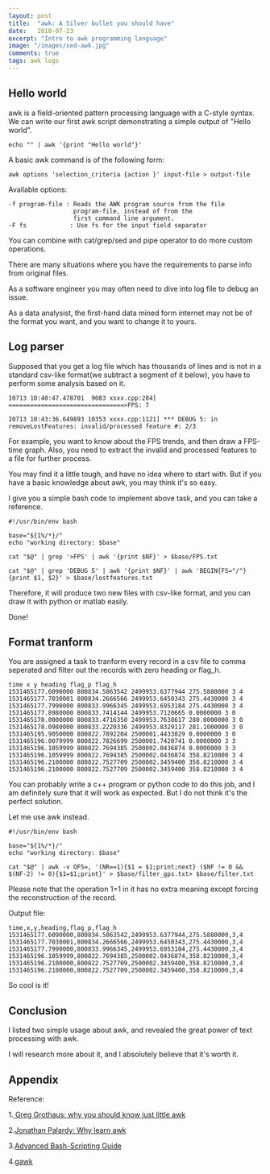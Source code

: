 ```yaml
---
layout: post
title:  "awk: A Silver bullet you should have"
date:   2018-07-23
excerpt: "Intro to awk programming language"
image: "/images/sed-awk.jpg"
comments: true
tags: awk logs
---
```


## Hello world
awk is a field-oriented pattern processing language with a C-style syntax. We can write our first awk script demonstrating a simple output of "Hello world".

```viml
echo "" | awk '{print "Hello world"}'
```

A basic awk command is of the following form:

```viml
awk options 'selection_criteria {action }' input-file > output-file
```
Available options:

```viml
-f program-file : Reads the AWK program source from the file 
                  program-file, instead of from the 
                  first command line argument.
-F fs            : Use fs for the input field separator
```

You can combine with cat/grep/sed and pipe operator to do more custom operations.

There are many situations where you have the requirements to parse info from original files.

As a software engineer you may often need to dive into log file to debug an issue.

As a data analysist, the first-hand data mined form internet may not be of the format you want, and you want to change it to yours.

## Log parser

Supposed that you get a log file which has thousands of lines and is not in a standard csv-like format(we subtract a segment of it below), you have to perform some analysis based on it.

```
I0713 10:40:47.478701  9083 xxxx.cpp:284] ================================>FPS: 7

I0713 10:43:36.649893 10353 xxxx.cpp:1121] *** DEBUG 5: in removeLostFeatures: invalid/processed feature #: 2/3
```

For example, you want to know about the FPS trends, and then draw a FPS-time graph. Also, you need to extract the invalid and processed features to a file for further process.

You may find it a little tough, and have no idea where to start with. But if you have a basic knowledge about awk, you may think it's so easy.

I give you a simple bash code to implement above task, and you can take a reference.

```shell
#!/usr/bin/env bash
  
base="${1%/*}/"
echo "working directory: $base"

cat "$@" | grep '>FPS' | awk '{print $NF}' > $base/FPS.txt

cat "$@" | grep 'DEBUG 5' | awk '{print $NF}' | awk 'BEGIN{FS="/"}{print $1, $2}' > $base/lostfeatures.txt

```

Therefore, it will produce two new files with csv-like format, and you can draw it with python or matlab easily.

Done!
## Format tranform

You are assigned a task to tranform every record in a csv file to comma seperated and filter out the records with zero heading or flag_h.

```viml
time x y heading flag_p flag_h
1531465177.6090000 800834.5063542 2499953.6377944 275.5880000 3 4
1531465177.7030001 800834.2666566 2499953.6450343 275.4430000 3 4
1531465177.7990000 800833.9966345 2499953.6953184 275.4430000 3 4
1531465177.8980000 800833.7414144 2499953.7120665 0.0000000 3 0
1531465178.0000000 800833.4716350 2499953.7638617 280.0000000 3 0
1531465178.0980000 800833.2220336 2499953.8329117 281.1000000 3 0
1531465195.9050000 800822.7892204 2500001.4433829 0.0000000 3 0
1531465196.0079999 800822.7826699 2500001.7420741 0.0000000 3 3
1531465196.1059999 800822.7694385 2500002.0436874 0.0000000 3 3
1531465196.1059999 800822.7694385 2500002.0436874 358.8210000 3 4
1531465196.2100000 800822.7527709 2500002.3459400 358.8210000 3 4
1531465196.2100000 800822.7527709 2500002.3459400 358.8210000 3 4
```

You can probably write a c++ program or python code to do this job, and I am definitely sure that it will work as expected. But I do not think it's the perfect solution.

Let me use awk instead.

```shell
#!/usr/bin/env bash
  
base="${1%/*}/"
echo "working directory: $base"

cat "$@" | awk -v OFS=, '(NR==1){$1 = $1;print;next} ($NF != 0 && $(NF-2) != 0){$1=$1;print}' > $base/filter_gps.txt> $base/filter.txt
```
Please note that the operation $1=$1 in it has no extra meaning except forcing the reconstruction of the record.

Output file:

```viml
time,x,y,heading,flag_p,flag_h
1531465177.6090000,800834.5063542,2499953.6377944,275.5880000,3,4
1531465177.7030001,800834.2666566,2499953.6450343,275.4430000,3,4
1531465177.7990000,800833.9966345,2499953.6953184,275.4430000,3,4
1531465196.1059999,800822.7694385,2500002.0436874,358.8210000,3,4
1531465196.2100000,800822.7527709,2500002.3459400,358.8210000,3,4
1531465196.2100000,800822.7527709,2500002.3459400,358.8210000,3,4
```
So cool is it!

## Conclusion

I listed two simple usage about awk, and revealed the great power of text processing with awk.

I will research more about it, and I absolutely believe that it's worth it.

## Appendix

Reference:

1.[ Greg Grothaus: why you should know just little awk](https://gregable.com/2010/09/why-you-should-know-just-little-awk.html)

2.[Jonathan Palardy: Why learn awk](https://blog.jpalardy.com/posts/why-learn-awk/)

3.[Advanced Bash-Scripting Guide](http://tldp.org/LDP/abs/html/awk.html)

4.[gawk](https://www.gnu.org/software/gawk/manual/gawk.html)
